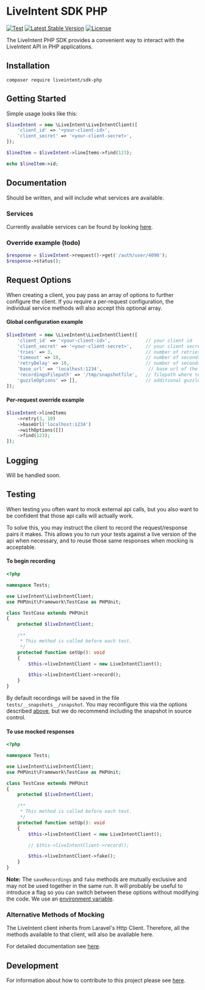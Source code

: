 # LiveIntent SDK PHP

[![Test](https://github.com/LiveIntent/sdk-php/actions/workflows/run-tests.yml/badge.svg)](https://github.com/LiveIntent/sdk-php/actions/workflows/run-tests.yml)
[![Latest Stable Version](https://poser.pugx.org/liveintent/sdk-php/v/stable.svg)](https://packagist.org/packages/liveintent/sdk-php)
[![License](https://poser.pugx.org/liveintent/sdk-php/license)](//packagist.org/packages/liveintent/sdk-php)

The LiveIntent PHP SDK provides a convenient way to interact with the LiveIntent API in PHP applications.

## Installation

```
composer require liveintent/sdk-php
```

## Getting Started

Simple usage looks like this:

```php
$liveIntent = new \LiveIntent\LiveIntentClient([
    'client_id' => '<your-client-id>',
    'client_secret' => '<your-client-secret>',
]);

$lineItem = $liveIntent->lineItems->find(123);

echo $lineItem->id;
```

## Documentation

Should be written, and will include what services are available.

### Services

Currently available services can be found by looking [here](/src/Services/ServiceFactory.php#L27).

### Override example (todo)

```php
$response = $liveIntent->request()->get('/auth/user/4090');
$response->status();
```

## Request Options

When creating a client, you pay pass an array of options to further configure the client. If you require a per-request configuration, the individual service methods will also accept this optional array.

#### Global configuration example
```php
$liveIntent = new \LiveIntent\LiveIntentClient([
    'client_id' => '<your-client-id>',             // your client id
    'client_secret' => '<your-client-secret>',     // your client secret
    'tries' => 3,                                  // number of retries per request
    'timeout' => 10,                               // number of seconds to wait on a response before hangup
    'retryDelay' => 10,                            // number of seconds to wait between retries
    'base_url' => 'localhost:1234',                 // base url of the api
    'recordingsFilepath' => '/tmp/snapshotfile',   // filepath where test snapshots should be saved (see Testing)
    'guzzleOptions' => [],                         // additional guzzle options see (https://docs.guzzlephp.org/en/stable/request-options.html)
]);
```

#### Per-request override example
```php
$liveIntent->lineItems
    ->retry(3, 10)
    ->baseUrl('localhost:1234')
    ->withOptions([])
    ->find(123);
]);
```

## Logging

Will be handled soon.

## Testing

When testing you often want to mock external api calls, but you also want to be confident that those api calls will actually work.

To solve this, you may instruct the client to record the request/response pairs it makes. This allows you to run your tests against a live version of the api when necessary, and to reuse those same responses when mocking is acceptable.

#### To begin recording

```php
<?php

namespace Tests;

use LiveIntent\LiveIntentClient;
use PHPUnit\Framework\TestCase as PHPUnit;

class TestCase extends PHPUnit
{
    protected $liveIntentClient;

    /**
     * This method is called before each test.
     */
    protected function setUp(): void
    {
        $this->liveIntentClient = new LiveIntentClient();

        $this->liveIntentClient->record();
    }
}
```

By default recordings will be saved in the file `tests/__snapshots__/snapshot`. You may reconfigure this via the options described [above](#request-options), but we do recommend including the snapshot in source control.

#### To use mocked responses

```php
<?php

namespace Tests;

use LiveIntent\LiveIntentClient;
use PHPUnit\Framework\TestCase as PHPUnit;

class TestCase extends PHPUnit
{
    protected $liveIntentClient;

    /**
     * This method is called before each test.
     */
    protected function setUp(): void
    {
        $this->liveIntentClient = new LiveIntentClient();

        // $this->liveIntentClient->record();

        $this->liveIntentClient->fake();
    }
}
```

**Note:** The `saveRecordings` and `fake` methods are mutually exclusive and may not be used together in the same run. It will probably be useful to introduce a flag  so you can switch between these options without modifying the code. We use an [environment variable](https://github.com/LiveIntent/sdk-php/blob/main/composer.json#L43).

### Alternative Methods of Mocking

The LiveIntent client inherits from Laravel's Http Client. Therefore, all the methods available to that client, will also be available here.

For detailed documentation see [here](https://laravel.com/docs/8.x/http-client#testing).

## Development

For information about how to contribute to this project please see
[here](/docs/development.md).
